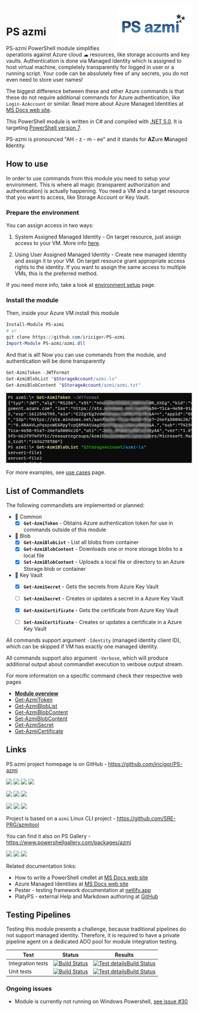 <img align="right" width="40%" src="img/PS-azmi-logo.svg"><br/>

# PS azmi

PS-azmi PowerShell module simplifies operations against Azure cloud ☁ resources, like storage accounts and key vaults.
Authentication is done via Managed Identity which is assigned to host virtual machine, completely transparently for logged in user or a running script.
Your code can be absolutely free of any secrets, you do not even need to store user names!

The biggest difference between these and other Azure commands is that these do not require additional commands for Azure authentication, like `Login-AzAccount` or similar.
Read more about Azure Managed Identities at [MS Docs web site](https://docs.microsoft.com/en-us/azure/active-directory/managed-identities-azure-resources/overview).

This PowerShell module is written in C# and compiled with [.NET 5.0](https://docs.microsoft.com/en-us/dotnet/core/dotnet-five). It is targeting [PowerShell version 7](https://docs.microsoft.com/en-us/powershell/scripting/whats-new/what-s-new-in-powershell-70?view=powershell-7.1).

PS-azmi is pronounced "AH - z - m - ee" and it stands for **AZ**ure **M**anaged **I**dentity.

## How to use

In order to use commands from this module you need to setup your environment.
This is where all magic (transparent authorization and authentication) is actually happening.
You need a VM and a target resource that you want to access, like Storage Account or Key Vault.

### Prepare the environment

You can assign access in two ways:
1) System Assigned Managed Identity -
On target resource, just assign access to your VM.
More info [here](https://docs.microsoft.com/en-us/azure/active-directory/managed-identities-azure-resources/tutorial-linux-vm-access-arm).

2) Using User Assigned Managed Identity -
Create new managed identity and assign it to your VM.
On target resource grant appropriate access rights to the identity.
If you want to assign the same access to multiple VMs, this is the preferred method.

If you need more info, take a look at [environment setup](./docs/azmiEnvironmentSetup.md) page.
### Install the module

Then, inside your Azure VM install this module

```PowerShell
Install-Module PS-azmi
# or
git clone https://github.com/iricigor/PS-azmi
Import-Module PS-azmi/azmi.dll
```

And that is all! Now you can use commands from the module, and authentication will be done transparently
```PowerShell
Get-AzmiToken -JWTFormat
Get-AzmiBlobList "$StorageAccount/azmi-ls"
Get-AzmiBlobContent "$StorageAccount/azmi/azmi.txt"
```

![](img/PS-azmi01.png)

For more examples, see [use cases](./docs/azmiUseCases.md) page.

## List of Commandlets

The following commandlets are implemented or planned:
- 🔑 Common
  - [x] **`Get-AzmiToken`** - Obtains Azure authentication token for use in commands outside of this module
- 💾 Blob
  - [x] **`Get-AzmiBlobList`** - List all blobs from container
  - [x] **`Get-AzmiBlobContent`** - Downloads one or more storage blobs to a local file
  - [x] **`Set-AzmiBlobContent`** - Uploads a local file or directory to an Azure Storage blob or container
- 🔐 Key Vault
  - [x] **`Get-AzmiSecret`** - Gets the secrets from Azure Key Vault
  - [ ] **`Set-AzmiSecret`** - Creates or updates a secret in a Azure Key Vault
  - [x] **`Get-AzmiCertificate`** - Gets the certificate from Azure Key Vault
  - [ ] **`Set-AzmiCertificate`** - Creates or updates a certificate in a Azure Key Vault


All commands support argument `-Identity` (managed identity client ID), which can be skipped if VM has exactly one managed identity.

All commands support also argument `-Verbose`, which will produce additional output about commandlet execution to verbose output stream.

For more information on a specific command check their respective web pages
- **[Module overview](./docs/azmiCommands.md)**
- [Get-AzmiToken](./docs/Get-AzmiToken.md)
- [Get-AzmiBlobList](./docs/Get-AzmiBlobList.md)
- [Get-AzmiBlobContent](./docs/Get-AzmiBlobContent.md)
- [Set-AzmiBlobContent](./docs/Set-AzmiBlobContent.md)
- [Get-AzmiSecret](./docs/Get-AzmiSecret.md)
- [Get-AzmiCertificate](./docs/Get-AzmiCertificate.md)

## Links

PS azmi project homepage is on GitHub - https://github.com/iricigor/PS-azmi

![](https://img.shields.io/github/v/release/iricigor/PS-azmi)
![](https://img.shields.io/github/release-date/iricigor/PS-azmi)
![](https://img.shields.io/github/last-commit/iricigor/PS-azmi)
![](https://img.shields.io/github/commits-since/iricigor/PS-azmi/latest)

![](https://img.shields.io/github/issues-pr/iricigor/PS-azmi)
![](https://img.shields.io/github/issues/iricigor/PS-azmi)
![](https://img.shields.io/github/issues/iricigor/PS-azmi/help%20wanted)

![](https://img.shields.io/github/languages/count/iricigor/PS-azmi)
![](https://img.shields.io/github/languages/top/iricigor/PS-azmi)
![](https://img.shields.io/github/languages/code-size/iricigor/PS-azmi)

Project is based on a `azmi` Linux CLI project - https://github.com/SRE-PRG/azmitool

You can find it also on PS Gallery - https://www.powershellgallery.com/packages/azmi

[![](https://img.shields.io/powershellgallery/v/azmi)](https://www.powershellgallery.com/packages/azmi)
[![](https://img.shields.io/powershellgallery/dt/azmi)](https://www.powershellgallery.com/packages/azmi)
[![](https://img.shields.io/powershellgallery/p/azmi)](https://www.powershellgallery.com/packages/azmi)

Related documentation links:
- How to write a PowerShell cmdlet at [MS Docs web site](https://docs.microsoft.com/en-us/powershell/scripting/developer/cmdlet/how-to-write-a-simple-cmdlet?view=powershell-7.1)
- Azure Managed Identities at [MS Docs web site](https://docs.microsoft.com/en-us/azure/active-directory/managed-identities-azure-resources/overview)
- Pester - testing framework documentation at [netlify.app](https://pester-docs.netlify.app/)
- PlatyPS - external Help and Markdown authoring at [GitHub](https://github.com/PowerShell/platyPS)

## Testing Pipelines

Testing this module presents a challenge, because traditional pipelines do not support managed identity.
Therefore, it is required to have a private pipeline agent on a dedicated ADO pool for module integration testing.

|Test|Status|Results|
|-|-|-|
| Integration tests | [![Build Status](https://dev.azure.com/iiric/azmi/_apis/build/status/PS-azmi%20integration%20tests?branchName=master)](https://dev.azure.com/iiric/azmi/_build/latest?definitionId=39&branchName=master) | [![Test detailsBuild Status](https://img.shields.io/azure-devops/tests/iiric/azmi/39)](https://dev.azure.com/iiric/azmi/_build/latest?definitionId=39&branchName=master) |
| Unit tests | [![Build Status](https://dev.azure.com/iiric/azmi/_apis/build/status/PS-azmi%20Unit%20testing?branchName=master)](https://dev.azure.com/iiric/azmi/_build/latest?definitionId=41&branchName=master) | [![Test detailsBuild Status](https://img.shields.io/azure-devops/tests/iiric/azmi/41)](https://dev.azure.com/iiric/azmi/_build/latest?definitionId=41&branchName=master) |

### Ongoing issues

- Module is currently not running on Windows Powershell, [see issue #30](https://github.com/iricigor/PS-azmi/issues/30)
